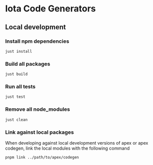 # Iota Code Generators

## Local development

### Install npm dependencies

```
just install
```

### Build all packages

```
just build
```

### Run all tests

```
just test
```

### Remove all node_modules

```
just clean
```

### Link against local packages

When developing against local development versions of apex or apex codegen, link
the local modules with the following command

```
pnpm link ../path/to/apex/codegen
```
